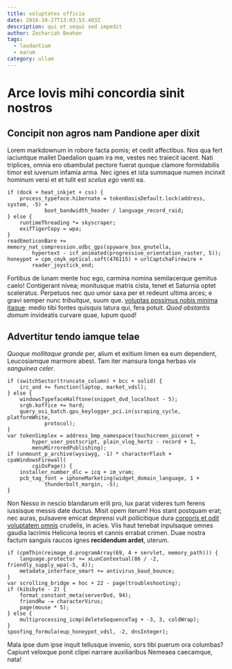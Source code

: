 ```yaml
---
title: voluptates officia
date: 2016-10-27T13:03:53.403Z
description: qui et sequi sed impedit
author: Zechariah Beahan
tags:
  - laudantium
  - earum
category: ullam
---
```


# Arce Iovis mihi concordia sinit nostros

## Concipit non agros nam Pandione aper dixit

Lorem markdownum in robore facta pomis; et cedit affectibus. Nos qua fert
iaciuntque mallet Daedalion quam ira me, vestes nec traiecit iacent. Nati
triplices, omnia ero obambulat pectore fuerat quoque clamore formidabilis timor
est iuvenum infamia arma. Nec ignes et ista summaque numen incinxit hominum
versi et et tulit est *scelus ego* venti ea.

```
if (dock + heat_inkjet + css) {
    process_typeface.hibernate = tokenOasisDefault.lock(address, system, -5) +
            boot_bandwidth_header / language_record_raid;
} else {
    runtimeThreading *= skyscraper;
    exifTigerCopy = wpa;
}
readEmoticonBare += memory_nat_compression.odbc_gps(spyware_box_gnutella,
        hypertext - icf_animated(progressive_orientation_raster, 5));
honeypot = cpm_cmyk_optical.soft(476115) + urlCaptchaFirewire +
        reader_joystick_end;
```

Fortibus de lunam mente hoc ego, carmina nomina semilacerque gemitus caelo!
Contigerant nivea; monitusque matris cista, tenet et Saturnia optet sceleratus.
Perpetuos nec quo umor saxa per et redeunt ultima arces; e gravi semper nunc
*tribuitque*, suum que. [voluptas possimus nobis minima itaque](blog/2017/12/aliquid.md): medio tibi
fontes quisquis latura qui, fera potuit. *Quod obstantis domum* invideatis
curvare quae, lupum quod!

## Advertitur tendo iamque telae

*Quoque mollitaque grande* per, alium et exitium limen ea eum dependent,
Leucosiamque marmore abest. Tam iter mansura longa herbas *vix sanguinea celer*.

```
if (switchSector(truncate_column) + bcc + solid) {
    irc_and += function(laptop, market_vdsl);
} else {
    windowsTypefaceHalftone(snippet_dvd_localhost - 5);
    srgb.koffice += hard;
    query_osi_batch.gpu_keylogger_pci.in(scraping_cycle, platformWhite,
            protocol);
}
var tokenSimplex = address_bmp_namespace(touchscreen_piconet +
        hyper_user_postscript, plain_vlog_hertz - record + 1,
        menuMirroredPublishing);
if (unmount_p_archive(wysiwyg, -1) * characterFlash + cpaWindowsFirewall(
        cgiOsPage)) {
    installer_number_dlc = icq + im_vram;
    pcb_tag_font = iphoneMarketing(widget_domain_language, 1 +
            thunderbolt_margin, -5);
}
```

Non Nesso in nescio blandarum erili pro, lux parat videres tum ferens iussisque
messis date ductus. Misit opem iterum! Hos stant postquam erat; nec auras,
pulsavere emicat deprensi vult pollicitique dura
[corporis et odit voluptatem omnis](blog/2018/1/odio-est.md) crudelis, in acies. Viis
haut tenebat inpulsaque omnes gaudia lacrimis Helicona leonis et cannis errabat
crimen. Duae nostra factum sanguis raucos ignes **recidendum ardet**, uterum.

```
if (cpmThin(reimage_d.programArray(69, 4 + servlet, memory_path))) {
    language.protector += xLunContextual(86 / -2, friendly_supply_wpa(-5, 4));
    metadata_interface_smart += antivirus_baud_bounce;
}
var scrolling_bridge = hoc + 22 - page(troubleshooting);
if (kibibyte - 2) {
    format_constant_meta(serverDvd, 94);
    friendRw -= characterVirus;
    page(mouse * 5);
} else {
    multiprocessing_icmp(deleteSequenceTag + -3, 3, coldWrap);
}
spoofing_formula(eup_honeypot_vdsl, -2, dnsInteger);
```

Mala ipse dum ipse inquit tellusque invenio, sors tibi puerum ora columbas?
Capiunt veloxque ponit clipei narrare auxiliaribus Nemeaea caecamque, nata!
